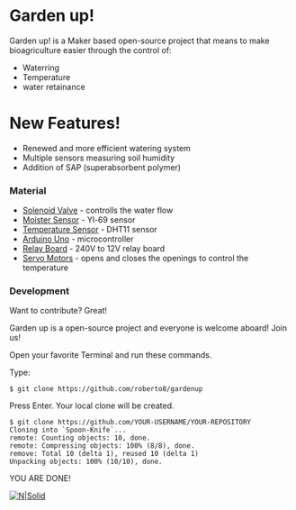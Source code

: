# Garden up!

Garden up! is a Maker based open-source project that means to make bioagriculture easier through the control of:

  - Waterring
  - Temperature
  - water retainance

# New Features!

  - Renewed and more efficient watering system
  - Multiple sensors measuring soil humidity
  - Addition of SAP (superabsorbent polymer)




### Material

* [Solenoid Valve](http://www.botnroll.com/pt/biometricos/572-electrovalvula-12v-3-4.html?search_query=Solenoid+Valve&results=3) - controlls the water flow
* [Moister Sensor](http://www.botnroll.com/pt/temperatura/788-sensor-de-humidade-no-solo.html?search_query=moisture+sensor&results=10) - Yl-69 sensor
* [Temperature Sensor](http://www.botnroll.com/pt/temperatura/755-sensor-de-temperatura-e-humidade-dht11.html?search_query=dht&results=12) - DHT11 sensor
* [Arduino Uno](https://store.arduino.cc/usa/arduino-uno-rev3) - microcontroller
* [Relay Board](http://www.ebay.co.uk/itm/12V-1-Channel-Relay-Board-Module-Active-Low-/263072822134) - 240V to 12V relay board
* [Servo Motors](http://www.botnroll.com/pt/servos/789-servo-towerpro-sg5010.html?search_query=servo&results=102) - opens and closes the openings to control the temperature


### Development

Want to contribute? Great!

Garden up is a open-source project and everyone is welcome aboard!
Join us!

Open your favorite Terminal and run these commands.

Type:
```{r, engine='sh', count_lines}
$ git clone https://github.com/roberto8/gardenup
```

Press Enter. Your local clone will be created.
```{r, engine='sh', count_lines}
$ git clone https://github.com/YOUR-USERNAME/YOUR-REPOSITORY
Cloning into `Spoon-Knife`...
remote: Counting objects: 10, done.
remote: Compressing objects: 100% (8/8), done.
remove: Total 10 (delta 1), reused 10 (delta 1)
Unpacking objects: 100% (10/10), done.
```
YOU ARE DONE!



[//]: # (These are reference links used in the body of this note and get stripped out when the markdown processor does its job. There is no need to format nicely because it shouldn't be seen. Thanks SO - http://stackoverflow.com/questions/4823468/store-comments-in-markdown-syntax)


   [dill]: <https://github.com/joemccann/dillinger>
   [git-repo-url]: <https://github.com/joemccann/dillinger.git>
   [john gruber]: <http://daringfireball.net>
   [df1]: <http://daringfireball.net/projects/markdown/>
   [markdown-it]: <https://github.com/markdown-it/markdown-it>
   [Ace Editor]: <http://ace.ajax.org>
   [node.js]: <http://nodejs.org>
   [Twitter Bootstrap]: <http://twitter.github.com/bootstrap/>
   [jQuery]: <http://jquery.com>
   [@tjholowaychuk]: <http://twitter.com/tjholowaychuk>
   [express]: <http://expressjs.com>
   [AngularJS]: <http://angularjs.org>
   [Gulp]: <http://gulpjs.com>

   [PlDb]: <https://github.com/joemccann/dillinger/tree/master/plugins/dropbox/README.md>
   [PlGh]: <https://github.com/joemccann/dillinger/tree/master/plugins/github/README.md>
   [PlGd]: <https://github.com/joemccann/dillinger/tree/master/plugins/googledrive/README.md>
   [PlOd]: <https://github.com/joemccann/dillinger/tree/master/plugins/onedrive/README.md>
   [PlMe]: <https://github.com/joemccann/dillinger/tree/master/plugins/medium/README.md>
   [PlGa]: <https://github.com/RahulHP/dillinger/blob/master/plugins/googleanalytics/README.md>


[![N|Solid](https://lh6.googleusercontent.com/pm1fBPmX6WYpLp1rSMP4VqIUpTY-wd5Lb4r4pK8hfo1AnmaEDUB3kI8QNX2I9k9kgB5Gk7y4z_m6YDI=w2880-h1354)](https://twitter.com/roberto_figuz)
